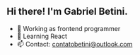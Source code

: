 ## Hi there! I'm Gabriel Betini.


- 🔭 Working as frontend programmer
- 🌱 Learning React
- 📫 Contact: contatobetini@outlook.com



